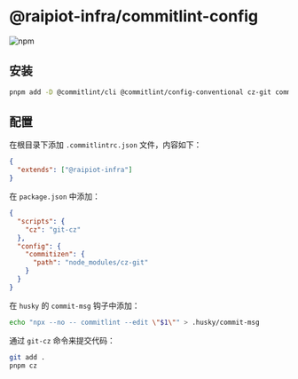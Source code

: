 # @raipiot-infra/commitlint-config

![npm](https://img.shields.io/npm/v/@raipiot-infra/commitlint-config?logo=commitlint&label=commitlint-config&registry_uri=http%3A%2F%2Fnpm-registry.raipiot.com%3A4873)

## 安装

```bash
pnpm add -D @commitlint/cli @commitlint/config-conventional cz-git commitizen @raipiot-infra/commitlint-config
```

## 配置

在根目录下添加 `.commitlintrc.json` 文件，内容如下：

```json
{
  "extends": ["@raipiot-infra"]
}
```

在 `package.json` 中添加：

```json
{
  "scripts": {
    "cz": "git-cz"
  },
  "config": {
    "commitizen": {
      "path": "node_modules/cz-git"
    }
  }
}
```

在 `husky` 的 `commit-msg` 钩子中添加：

```bash
echo "npx --no -- commitlint --edit \"$1\"" > .husky/commit-msg
```

通过 `git-cz` 命令来提交代码：

```bash
git add .
pnpm cz
```
